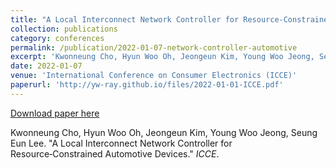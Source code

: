 ```yaml
---
title: "A Local Interconnect Network Controller for Resource‑Constrained Automotive Devices"
collection: publications
category: conferences
permalink: /publication/2022-01-07-network-controller-automotive
excerpt: 'Kwonneung Cho, Hyun Woo Oh, Jeongeun Kim, Young Woo Jeong, Seung Eun Lee. &quot;A Local Interconnect Network Controller for Resource‑Constrained Automotive Devices.&quot; <i>ICCE</i>.'
date: 2022-01-07
venue: 'International Conference on Consumer Electronics (ICCE)'
paperurl: 'http://yw-ray.github.io/files/2022-01-01-ICCE.pdf'
---
```


<a href='http://yw-ray.github.io/files/2022-01-01-ICCE.pdf'>Download paper here</a>

Kwonneung Cho, Hyun Woo Oh, Jeongeun Kim, Young Woo Jeong, Seung Eun Lee. &quot;A Local Interconnect Network Controller for Resource‑Constrained Automotive Devices.&quot; <i>ICCE</i>.
